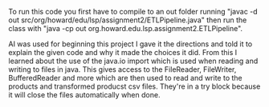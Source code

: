 To run this code you first have to compile to an out folder running "javac -d out src/org/howard/edu/lsp/assignment2/ETLPipeline.java" then run the class with "java -cp out org.howard.edu.lsp.assignment2.ETLPipeline". 

AI was used for beginning this project I gave it the directions and told it to explain the given code and why it made the choices it did. From this I learned about the use of the java.io import which is used when reading and writing to files in java. This gives access to the FileReader, FileWriter, BufferedReader and more which are then used to read and write to the products and transformed producst csv files. They're in a try block because it will close the files automatically when done. 